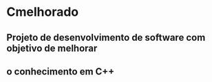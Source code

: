 # Cmelhorado
## Projeto de desenvolvimento de software com objetivo de melhorar
## o conhecimento em C++
